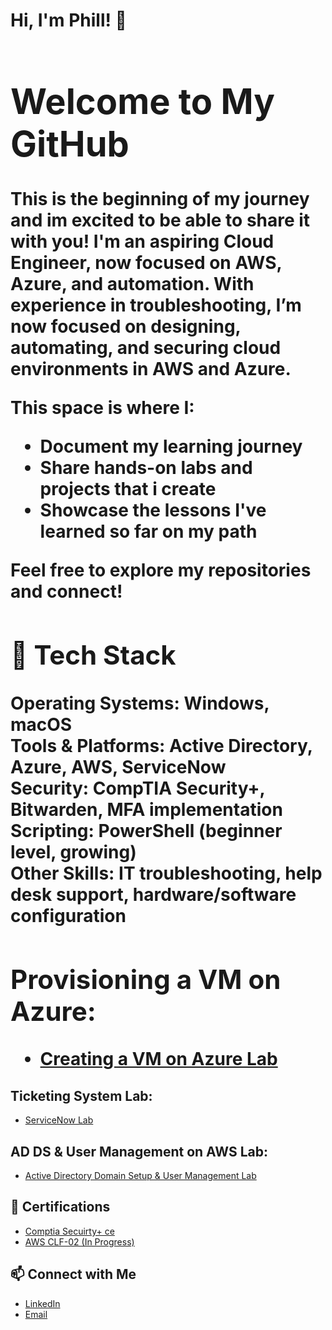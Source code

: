<h1>Hi, I'm Phill! 🌴 <br/><a </h1>

# Welcome to My GitHub

This is the beginning of my journey and im excited to be able to share it with you! I'm an aspiring Cloud Engineer, now focused on AWS, Azure, and automation. With experience in troubleshooting, I’m now focused on designing, automating, and securing cloud environments in AWS and Azure.


This space is where I:

- Document my learning journey  
- Share hands-on labs and projects that i create 
- Showcase the lessons I've learned so far on my path

Feel free to explore my repositories and connect!

## 🧰 Tech Stack

**Operating Systems:** Windows, macOS  
**Tools & Platforms:** Active Directory, Azure, AWS, ServiceNow  
**Security:** CompTIA Security+, Bitwarden, MFA implementation  
**Scripting:** PowerShell (beginner level, growing)  
**Other Skills:** IT troubleshooting, help desk support, hardware/software configuration


<h2>Provisioning a VM on Azure:</h2>

 - [Creating a VM on Azure Lab](https://github.com/phillthetechguy/AzureVMLab/tree/main)


 <h2>Ticketing System Lab:</h2>

 - [ServiceNow Lab](https://github.com/phillthetechguy/SerivceNowLab/tree/main)


<h2>AD DS & User Management on AWS Lab:</h2>

 - [Active Directory Domain Setup & User Management Lab](https://github.com/phillthetechguy/LABURL)
 




<h2> 📁 Certifications </h2>

- [Comptia Secuirty+ ce](https://www.certmetrics.com/comptia/public/verification.aspx)
- [AWS CLF-02 (In Progress)](https://github.com/phillthetechguy/LABURL)
  



## 📫 Connect with Me

- [LinkedIn](https://www.linkedin.com/in/phillip-moten-6561302ab)  
- [Email](mailto:phillthetechguy@gmail.com)  
<!--

Here are some ideas to get you started:

- 🔭 I’m currently working on ...
- 🌱 I’m currently learning ...
- 👯 I’m looking to collaborate on ...
- 🤔 I’m looking for help with ...
- 💬 Ask me about ...
- 📫 How to reach me: ...
- 😄 Pronouns: ...
- ⚡ Fun fact: ...
-->
